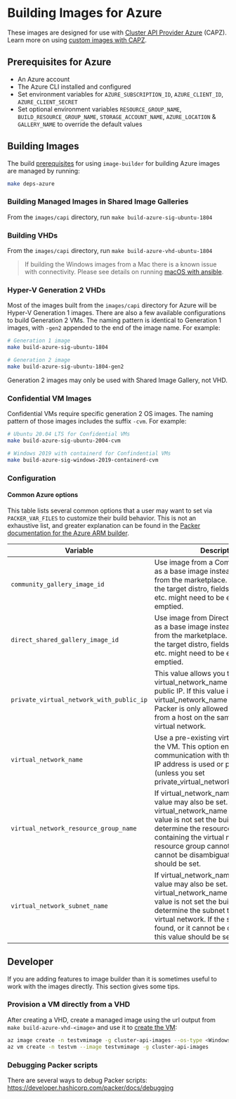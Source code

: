 # Building Images for Azure

These images are designed for use with [Cluster API Provider Azure](https://capz.sigs.k8s.io/introduction.html#what-is-the-cluster-api-provider-azure) (CAPZ). Learn more on using [custom images with CAPZ](https://capz.sigs.k8s.io/topics/custom-images.html).

## Prerequisites for Azure

- An Azure account
- The Azure CLI installed and configured
- Set environment variables for `AZURE_SUBSCRIPTION_ID`, `AZURE_CLIENT_ID`, `AZURE_CLIENT_SECRET`
- Set optional environment variables `RESOURCE_GROUP_NAME`, `BUILD_RESOURCE_GROUP_NAME`, `STORAGE_ACCOUNT_NAME`, `AZURE_LOCATION` & `GALLERY_NAME` to override the default values

## Building Images

The build [prerequisites](../capi.md#prerequisites) for using `image-builder` for
building Azure images are managed by running:

```bash
make deps-azure
```

### Building Managed Images in Shared Image Galleries

From the `images/capi` directory, run `make build-azure-sig-ubuntu-1804`

### Building VHDs

From the `images/capi` directory, run `make build-azure-vhd-ubuntu-1804`

> If building the Windows images from a Mac there is a known issue with connectivity. Please see details on running [macOS with ansible](../windows/windows.md#macos-with-ansible).

### Hyper-V Generation 2 VHDs

Most of the images built from the `images/capi` directory for Azure will be Hyper-V Generation 1 images. There are also a few available configurations to build Generation 2 VMs. The naming pattern is identical to Generation 1 images, with `-gen2` appended to the end of the image name. For example:

```bash
# Generation 1 image
make build-azure-sig-ubuntu-1804

# Generation 2 image
make build-azure-sig-ubuntu-1804-gen2
```

Generation 2 images may only be used with Shared Image Gallery, not VHD.

### Confidential VM Images

Confidential VMs require specific generation 2 OS images. The naming pattern of those images includes the suffix `-cvm`. For example:

```bash
# Ubuntu 20.04 LTS for Confidential VMs
make build-azure-sig-ubuntu-2004-cvm

# Windows 2019 with containerd for Confindential VMs
make build-azure-sig-windows-2019-containerd-cvm
```

### Configuration
#### Common Azure options

This table lists several common options that a user may want to set via
`PACKER_VAR_FILES` to customize their build behavior.  This is not an exhaustive
list, and greater explanation can be found in the
[Packer documentation for the Azure ARM builder](https://developer.hashicorp.com/packer/plugins/builders/azure/arm).

| Variable | Description | Default |
|----------|-------------|---------|
| `community_gallery_image_id` | Use image from a Community gallery as a base image instead of default one from the marketplace. Depending on the target distro, fields like `image_offer` etc. might need to be explicitly emptied. | `""` |
| `direct_shared_gallery_image_id` | Use image from Directly shared gallery as a base image instead of default one from the marketplace. Depending on the target distro, fields like `image_offer` etc. might need to be explicitly emptied. | `""` |
| `private_virtual_network_with_public_ip` | This value allows you to set a virtual_network_name and obtain a public IP. If this value is not set and virtual_network_name is defined Packer is only allowed to be executed from a host on the same subnet / virtual network. | `""` |
| `virtual_network_name` | Use a pre-existing virtual network for the VM. This option enables private communication with the VM, no public IP address is used or provisioned (unless you set private_virtual_network_with_public_ip). | `""` |
| `virtual_network_resource_group_name` | If virtual_network_name is set, this value may also be set. If virtual_network_name is set, and this value is not set the builder attempts to determine the resource group containing the virtual network. If the resource group cannot be found, or it cannot be disambiguated, this value should be set. | `""` |
| `virtual_network_subnet_name` | If virtual_network_name is set, this value may also be set. If virtual_network_name is set, and this value is not set the builder attempts to determine the subnet to use with the virtual network. If the subnet cannot be found, or it cannot be disambiguated, this value should be set. | `""` |

## Developer

If you are adding features to image builder than it is sometimes useful to work with the images directly. This section gives some tips.

### Provision a VM directly from a VHD

After creating a VHD, create a managed image using the url output from `make build-azure-vhd-<image>` and use it to [create the VM](https://learn.microsoft.com/azure/virtual-machines/windows/build-image-with-packer#create-a-vm-from-the-packer-image):

```bash
az image create -n testvmimage -g cluster-api-images --os-type <Windows/Linux> --source <storage url for vhd file>
az vm create -n testvm --image testvmimage -g cluster-api-images
```

### Debugging Packer scripts
There are several ways to debug Packer scripts: https://developer.hashicorp.com/packer/docs/debugging
